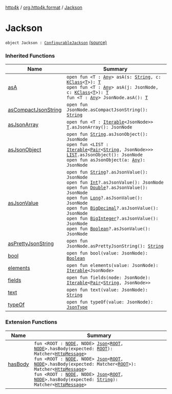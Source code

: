 [http4k](../index.md) / [org.http4k.format](index.md) / [Jackson](./-jackson.md)

# Jackson

`object Jackson : `[`ConfigurableJackson`](-configurable-jackson/index.md) [(source)](https://github.com/http4k/http4k/blob/master/http4k-format-jackson/src/main/kotlin/org/http4k/format/Jackson.kt#L107)

### Inherited Functions

| Name | Summary |
|---|---|
| [asA](-configurable-jackson/as-a.md) | `open fun <T : `[`Any`](https://kotlinlang.org/api/latest/jvm/stdlib/kotlin/-any/index.html)`> asA(s: `[`String`](https://kotlinlang.org/api/latest/jvm/stdlib/kotlin/-string/index.html)`, c: `[`KClass`](https://kotlinlang.org/api/latest/jvm/stdlib/kotlin.reflect/-k-class/index.html)`<`[`T`](-configurable-jackson/as-a.md#T)`>): `[`T`](-configurable-jackson/as-a.md#T)<br>`open fun <T : `[`Any`](https://kotlinlang.org/api/latest/jvm/stdlib/kotlin/-any/index.html)`> asA(j: JsonNode, c: `[`KClass`](https://kotlinlang.org/api/latest/jvm/stdlib/kotlin.reflect/-k-class/index.html)`<`[`T`](-configurable-jackson/as-a.md#T)`>): `[`T`](-configurable-jackson/as-a.md#T)<br>`fun <T : `[`Any`](https://kotlinlang.org/api/latest/jvm/stdlib/kotlin/-any/index.html)`> JsonNode.asA(): `[`T`](-configurable-jackson/as-a.md#T) |
| [asCompactJsonString](-configurable-jackson/as-compact-json-string.md) | `open fun JsonNode.asCompactJsonString(): `[`String`](https://kotlinlang.org/api/latest/jvm/stdlib/kotlin/-string/index.html) |
| [asJsonArray](-configurable-jackson/as-json-array.md) | `open fun <T : `[`Iterable`](https://kotlinlang.org/api/latest/jvm/stdlib/kotlin.collections/-iterable/index.html)`<JsonNode>> `[`T`](-configurable-jackson/as-json-array.md#T)`.asJsonArray(): JsonNode` |
| [asJsonObject](-configurable-jackson/as-json-object.md) | `open fun `[`String`](https://kotlinlang.org/api/latest/jvm/stdlib/kotlin/-string/index.html)`.asJsonObject(): JsonNode`<br>`open fun <LIST : `[`Iterable`](https://kotlinlang.org/api/latest/jvm/stdlib/kotlin.collections/-iterable/index.html)`<`[`Pair`](https://kotlinlang.org/api/latest/jvm/stdlib/kotlin/-pair/index.html)`<`[`String`](https://kotlinlang.org/api/latest/jvm/stdlib/kotlin/-string/index.html)`, JsonNode>>> `[`LIST`](-configurable-jackson/as-json-object.md#LIST)`.asJsonObject(): JsonNode`<br>`open fun asJsonObject(a: `[`Any`](https://kotlinlang.org/api/latest/jvm/stdlib/kotlin/-any/index.html)`): JsonNode` |
| [asJsonValue](-configurable-jackson/as-json-value.md) | `open fun `[`String`](https://kotlinlang.org/api/latest/jvm/stdlib/kotlin/-string/index.html)`?.asJsonValue(): JsonNode`<br>`open fun `[`Int`](https://kotlinlang.org/api/latest/jvm/stdlib/kotlin/-int/index.html)`?.asJsonValue(): JsonNode`<br>`open fun `[`Double`](https://kotlinlang.org/api/latest/jvm/stdlib/kotlin/-double/index.html)`?.asJsonValue(): JsonNode`<br>`open fun `[`Long`](https://kotlinlang.org/api/latest/jvm/stdlib/kotlin/-long/index.html)`?.asJsonValue(): JsonNode`<br>`open fun `[`BigDecimal`](http://docs.oracle.com/javase/6/docs/api/java/math/BigDecimal.html)`?.asJsonValue(): JsonNode`<br>`open fun `[`BigInteger`](http://docs.oracle.com/javase/6/docs/api/java/math/BigInteger.html)`?.asJsonValue(): JsonNode`<br>`open fun `[`Boolean`](https://kotlinlang.org/api/latest/jvm/stdlib/kotlin/-boolean/index.html)`?.asJsonValue(): JsonNode` |
| [asPrettyJsonString](-configurable-jackson/as-pretty-json-string.md) | `open fun JsonNode.asPrettyJsonString(): `[`String`](https://kotlinlang.org/api/latest/jvm/stdlib/kotlin/-string/index.html) |
| [bool](-configurable-jackson/bool.md) | `open fun bool(value: JsonNode): `[`Boolean`](https://kotlinlang.org/api/latest/jvm/stdlib/kotlin/-boolean/index.html) |
| [elements](-configurable-jackson/elements.md) | `open fun elements(value: JsonNode): `[`Iterable`](https://kotlinlang.org/api/latest/jvm/stdlib/kotlin.collections/-iterable/index.html)`<JsonNode>` |
| [fields](-configurable-jackson/fields.md) | `open fun fields(node: JsonNode): `[`Iterable`](https://kotlinlang.org/api/latest/jvm/stdlib/kotlin.collections/-iterable/index.html)`<`[`Pair`](https://kotlinlang.org/api/latest/jvm/stdlib/kotlin/-pair/index.html)`<`[`String`](https://kotlinlang.org/api/latest/jvm/stdlib/kotlin/-string/index.html)`, JsonNode>>` |
| [text](-configurable-jackson/text.md) | `open fun text(value: JsonNode): `[`String`](https://kotlinlang.org/api/latest/jvm/stdlib/kotlin/-string/index.html) |
| [typeOf](-configurable-jackson/type-of.md) | `open fun typeOf(value: JsonNode): `[`JsonType`](-json-type/index.md) |

### Extension Functions

| Name | Summary |
|---|---|
| [hasBody](../org.http4k.hamkrest/has-body.md) | `fun <ROOT : `[`NODE`](../org.http4k.hamkrest/has-body.md#NODE)`, NODE> `[`Json`](-json/index.md)`<`[`ROOT`](../org.http4k.hamkrest/has-body.md#ROOT)`, `[`NODE`](../org.http4k.hamkrest/has-body.md#NODE)`>.hasBody(expected: `[`ROOT`](../org.http4k.hamkrest/has-body.md#ROOT)`): Matcher<`[`HttpMessage`](../org.http4k.core/-http-message/index.md)`>`<br>`fun <ROOT : `[`NODE`](../org.http4k.hamkrest/has-body.md#NODE)`, NODE> `[`Json`](-json/index.md)`<`[`ROOT`](../org.http4k.hamkrest/has-body.md#ROOT)`, `[`NODE`](../org.http4k.hamkrest/has-body.md#NODE)`>.hasBody(expected: Matcher<`[`ROOT`](../org.http4k.hamkrest/has-body.md#ROOT)`>): Matcher<`[`HttpMessage`](../org.http4k.core/-http-message/index.md)`>`<br>`fun <ROOT : `[`NODE`](../org.http4k.hamkrest/has-body.md#NODE)`, NODE> `[`Json`](-json/index.md)`<`[`ROOT`](../org.http4k.hamkrest/has-body.md#ROOT)`, `[`NODE`](../org.http4k.hamkrest/has-body.md#NODE)`>.hasBody(expected: `[`String`](https://kotlinlang.org/api/latest/jvm/stdlib/kotlin/-string/index.html)`): Matcher<`[`HttpMessage`](../org.http4k.core/-http-message/index.md)`>` |
